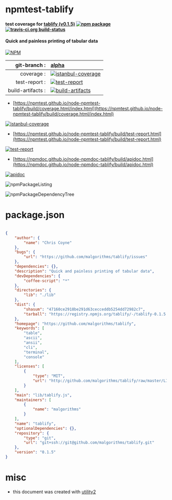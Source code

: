 # npmtest-tablify

#### test coverage for  [tablify (v0.1.5)](https://github.com/malgorithms/tablify)  [![npm package](https://img.shields.io/npm/v/npmtest-tablify.svg?style=flat-square)](https://www.npmjs.org/package/npmtest-tablify) [![travis-ci.org build-status](https://api.travis-ci.org/npmtest/node-npmtest-tablify.svg)](https://travis-ci.org/npmtest/node-npmtest-tablify)

#### Quick and painless printing of tabular data

[![NPM](https://nodei.co/npm/tablify.png?downloads=true&downloadRank=true&stars=true)](https://www.npmjs.com/package/tablify)

| git-branch : | [alpha](https://github.com/npmtest/node-npmtest-tablify/tree/alpha)|
|--:|:--|
| coverage : | [![istanbul-coverage](https://npmtest.github.io/node-npmtest-tablify/build/coverage.badge.svg)](https://npmtest.github.io/node-npmtest-tablify/build/coverage.html/index.html)|
| test-report : | [![test-report](https://npmtest.github.io/node-npmtest-tablify/build/test-report.badge.svg)](https://npmtest.github.io/node-npmtest-tablify/build/test-report.html)|
| build-artifacts : | [![build-artifacts](https://npmtest.github.io/node-npmtest-tablify/glyphicons_144_folder_open.png)](https://github.com/npmtest/node-npmtest-tablify/tree/gh-pages/build)|

- [https://npmtest.github.io/node-npmtest-tablify/build/coverage.html/index.html](https://npmtest.github.io/node-npmtest-tablify/build/coverage.html/index.html)

[![istanbul-coverage](https://npmtest.github.io/node-npmtest-tablify/build/screenCapture.buildCi.browser.%252Ftmp%252Fbuild%252Fcoverage.lib.html.png)](https://npmtest.github.io/node-npmtest-tablify/build/coverage.html/index.html)

- [https://npmtest.github.io/node-npmtest-tablify/build/test-report.html](https://npmtest.github.io/node-npmtest-tablify/build/test-report.html)

[![test-report](https://npmtest.github.io/node-npmtest-tablify/build/screenCapture.buildCi.browser.%252Ftmp%252Fbuild%252Ftest-report.html.png)](https://npmtest.github.io/node-npmtest-tablify/build/test-report.html)

- [https://npmdoc.github.io/node-npmdoc-tablify/build/apidoc.html](https://npmdoc.github.io/node-npmdoc-tablify/build/apidoc.html)

[![apidoc](https://npmdoc.github.io/node-npmdoc-tablify/build/screenCapture.buildCi.browser.%252Ftmp%252Fbuild%252Fapidoc.html.png)](https://npmdoc.github.io/node-npmdoc-tablify/build/apidoc.html)

![npmPackageListing](https://npmtest.github.io/node-npmtest-tablify/build/screenCapture.npmPackageListing.svg)

![npmPackageDependencyTree](https://npmtest.github.io/node-npmtest-tablify/build/screenCapture.npmPackageDependencyTree.svg)



# package.json

```json

{
    "author": {
        "name": "Chris Coyne"
    },
    "bugs": {
        "url": "https://github.com/malgorithms/tablify/issues"
    },
    "dependencies": {},
    "description": "Quick and painless printing of tabular data",
    "devDependencies": {
        "coffee-script": "*"
    },
    "directories": {
        "lib": "./lib"
    },
    "dist": {
        "shasum": "47160ce2918be291d63cecceddb5254dd72982c7",
        "tarball": "https://registry.npmjs.org/tablify/-/tablify-0.1.5.tgz"
    },
    "homepage": "https://github.com/malgorithms/tablify",
    "keywords": [
        "table",
        "ascii",
        "ansii",
        "cli",
        "terminal",
        "console"
    ],
    "licenses": [
        {
            "type": "MIT",
            "url": "http://github.com/malgorithms/tablify/raw/master/LICENSE"
        }
    ],
    "main": "lib/tablify.js",
    "maintainers": [
        {
            "name": "malgorithms"
        }
    ],
    "name": "tablify",
    "optionalDependencies": {},
    "repository": {
        "type": "git",
        "url": "git+ssh://git@github.com/malgorithms/tablify.git"
    },
    "version": "0.1.5"
}
```



# misc
- this document was created with [utility2](https://github.com/kaizhu256/node-utility2)
